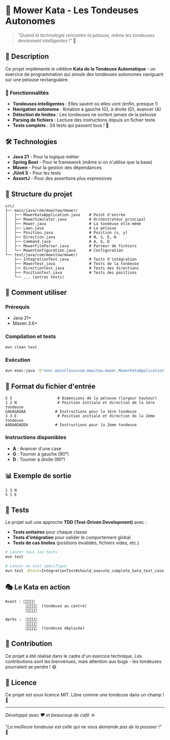 # 🤖 Mower Kata - Les Tondeuses Autonomes

> _"Quand la technologie rencontre la pelouse, même les tondeuses deviennent intelligentes !"_ 🌱

## 🎯 Description

Ce projet implémente le célèbre **Kata de la Tondeuse Automatique** - un exercice de programmation qui simule des tondeuses autonomes naviguant sur une pelouse rectangulaire.

### 🚀 Fonctionnalités

- **Tondeuses intelligentes** : Elles savent où elles vont (enfin, presque !)
- **Navigation autonome** : Rotation à gauche (G), à droite (D), avancer (A)
- **Détection de limites** : Les tondeuses ne sortent jamais de la pelouse
- **Parsing de fichiers** : Lecture des instructions depuis un fichier texte
- **Tests complets** : 34 tests qui passent tous ! 🎉

## 🛠️ Technologies

- **Java 21** - Pour la logique métier
- **Spring Boot** - Pour le framework (même si on n'utilise que la base)
- **Maven** - Pour la gestion des dépendances
- **JUnit 5** - Pour les tests
- **AssertJ** - Pour des assertions plus expressives

## 📁 Structure du projet

```
src/
├── main/java/com/mowitow/mower/
│   ├── MowerKataApplication.java    # Point d'entrée
│   ├── MowerSimulator.java          # Orchestrateur principal
│   ├── Mower.java                   # La tondeuse elle-même
│   ├── Lawn.java                    # La pelouse
│   ├── Position.java                # Position (x, y)
│   ├── Direction.java               # N, S, E, W
│   ├── Command.java                 # A, G, D
│   ├── MowerFileParser.java         # Parseur de fichiers
│   └── MowerConfiguration.java      # Configuration
└── test/java/com/mowitow/mower/
    ├── IntegrationTest.java         # Tests d'intégration
    ├── MowerTest.java               # Tests de la tondeuse
    ├── DirectionTest.java           # Tests des directions
    ├── PositionTest.java            # Tests des positions
    └── ... (autres tests)
```

## 🚀 Comment utiliser

### Prérequis

- Java 21+
- Maven 3.6+

### Compilation et tests

```bash
mvn clean test
```

### Exécution

```bash
mvn exec:java -D"exec.mainClass=com.mowitow.mower.MowerKataApplication" -D"exec.args=src/main/resources/input.txt"
```

## 📝 Format du fichier d'entrée

```
5 5                    # Dimensions de la pelouse (largeur hauteur)
1 2 N                  # Position initiale et direction de la 1ère tondeuse
GAGAGAGAA             # Instructions pour la 1ère tondeuse
3 3 E                  # Position initiale et direction de la 2ème tondeuse
AADAADADDA            # Instructions pour la 2ème tondeuse
```

### Instructions disponibles

- **A** : Avancer d'une case
- **G** : Tourner à gauche (90°)
- **D** : Tourner à droite (90°)

## 📊 Exemple de sortie

```
1 3 N
5 1 E
```

## 🧪 Tests

Le projet suit une approche **TDD (Test-Driven Development)** avec :

- **Tests unitaires** pour chaque classe
- **Tests d'intégration** pour valider le comportement global
- **Tests de cas limites** (positions invalides, fichiers vides, etc.)

```bash
# Lancer tous les tests
mvn test

# Lancer un test spécifique
mvn test -Dtest=IntegrationTest#should_execute_complete_kata_test_case
```

## 🎭 Le Kata en action

```
Avant : 🌱🌱🌱🌱🌱
         🌱🤖🌱🌱🌱  (tondeuse au centre)
         🌱🌱🌱🌱🌱

Après :  🌱🌱🌱🌱🌱
         🌱🌱🌱🌱🌱
         🌱🌱🤖🌱🌱  (tondeuse déplacée)
```

## 🤝 Contribution

Ce projet a été réalisé dans le cadre d'un exercice technique. Les contributions sont les bienvenues, mais attention aux bugs - les tondeuses pourraient se perdre ! 😄

## 📄 Licence

Ce projet est sous licence MIT. Libre comme une tondeuse dans un champ ! 🌾

---

_Développé avec ❤️ et beaucoup de café ☕_

_"La meilleure tondeuse est celle qui ne vous demande pas de la pousser !"_ 🤖
